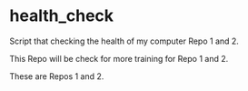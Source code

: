 # health_check
Script that checking the health of my computer Repo 1 and 2.

This Repo will be check for more training for Repo 1 and 2.

These are Repos 1 and 2.
